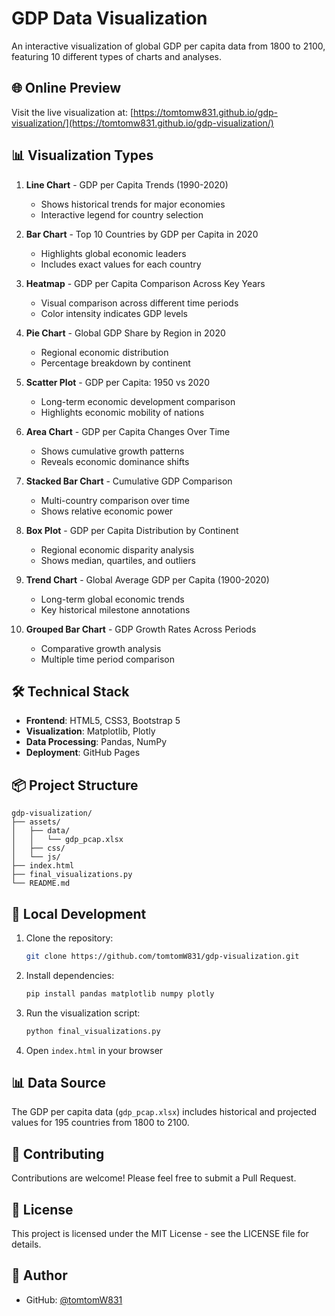 # GDP Data Visualization

An interactive visualization of global GDP per capita data from 1800 to 2100, featuring 10 different types of charts and analyses.

## 🌐 Online Preview

Visit the live visualization at: [https://tomtomw831.github.io/gdp-visualization/](https://tomtomw831.github.io/gdp-visualization/)

## 📊 Visualization Types

1. **Line Chart** - GDP per Capita Trends (1990-2020)
   - Shows historical trends for major economies
   - Interactive legend for country selection

2. **Bar Chart** - Top 10 Countries by GDP per Capita in 2020
   - Highlights global economic leaders
   - Includes exact values for each country

3. **Heatmap** - GDP per Capita Comparison Across Key Years
   - Visual comparison across different time periods
   - Color intensity indicates GDP levels

4. **Pie Chart** - Global GDP Share by Region in 2020
   - Regional economic distribution
   - Percentage breakdown by continent

5. **Scatter Plot** - GDP per Capita: 1950 vs 2020
   - Long-term economic development comparison
   - Highlights economic mobility of nations

6. **Area Chart** - GDP per Capita Changes Over Time
   - Shows cumulative growth patterns
   - Reveals economic dominance shifts

7. **Stacked Bar Chart** - Cumulative GDP Comparison
   - Multi-country comparison over time
   - Shows relative economic power

8. **Box Plot** - GDP per Capita Distribution by Continent
   - Regional economic disparity analysis
   - Shows median, quartiles, and outliers

9. **Trend Chart** - Global Average GDP per Capita (1900-2020)
   - Long-term global economic trends
   - Key historical milestone annotations

10. **Grouped Bar Chart** - GDP Growth Rates Across Periods
    - Comparative growth analysis
    - Multiple time period comparison

## 🛠️ Technical Stack

- **Frontend**: HTML5, CSS3, Bootstrap 5
- **Visualization**: Matplotlib, Plotly
- **Data Processing**: Pandas, NumPy
- **Deployment**: GitHub Pages

## 📦 Project Structure

```
gdp-visualization/
├── assets/
│   ├── data/
│   │   └── gdp_pcap.xlsx
│   ├── css/
│   └── js/
├── index.html
├── final_visualizations.py
└── README.md
```

## 🚀 Local Development

1. Clone the repository:
   ```bash
   git clone https://github.com/tomtomW831/gdp-visualization.git
   ```

2. Install dependencies:
   ```bash
   pip install pandas matplotlib numpy plotly
   ```

3. Run the visualization script:
   ```bash
   python final_visualizations.py
   ```

4. Open `index.html` in your browser

## 📊 Data Source

The GDP per capita data (`gdp_pcap.xlsx`) includes historical and projected values for 195 countries from 1800 to 2100.

## 🤝 Contributing

Contributions are welcome! Please feel free to submit a Pull Request.

## 📄 License

This project is licensed under the MIT License - see the LICENSE file for details.

## 👤 Author

- GitHub: [@tomtomW831](https://github.com/tomtomW831) 